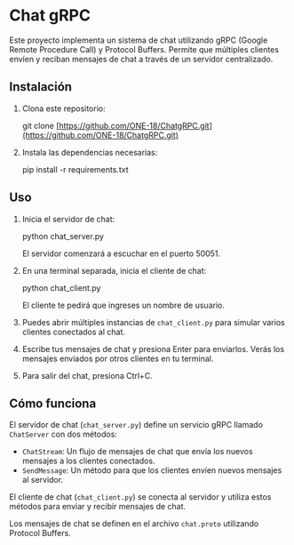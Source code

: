 # Chat gRPC

Este proyecto implementa un sistema de chat utilizando gRPC (Google Remote Procedure Call) y Protocol Buffers. Permite que múltiples clientes envíen y reciban mensajes de chat a través de un servidor centralizado.

## Instalación

1. Clona este repositorio:

   git clone [https://github.com/ONE-18/ChatgRPC.git](https://github.com/ONE-18/ChatgRPC.git)

2. Instala las dependencias necesarias:

   pip install -r requirements.txt

## Uso

1. Inicia el servidor de chat:

   python chat_server.py

   El servidor comenzará a escuchar en el puerto 50051.

2. En una terminal separada, inicia el cliente de chat:

   python chat_client.py

   El cliente te pedirá que ingreses un nombre de usuario.

3. Puedes abrir múltiples instancias de `chat_client.py` para simular varios clientes conectados al chat.

4. Escribe tus mensajes de chat y presiona Enter para enviarlos. Verás los mensajes enviados por otros clientes en tu terminal.

5. Para salir del chat, presiona Ctrl+C.

## Cómo funciona

El servidor de chat (`chat_server.py`) define un servicio gRPC llamado `ChatServer` con dos métodos:

- `ChatStream`: Un flujo de mensajes de chat que envía los nuevos mensajes a los clientes conectados.
- `SendMessage`: Un método para que los clientes envíen nuevos mensajes al servidor.

El cliente de chat (`chat_client.py`) se conecta al servidor y utiliza estos métodos para enviar y recibir mensajes de chat.

Los mensajes de chat se definen en el archivo `chat.proto` utilizando Protocol Buffers.
